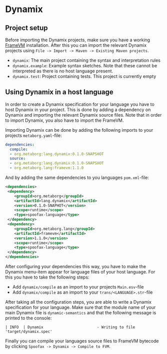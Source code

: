 # Dynamix

## Project setup
Before importing the Dynamix projects, make sure you have a working [FrameVM](https://www.github.com/metaborgcube/framevm) installation.
After this you can import the relevant Dynamix projects using `File -> Import -> Maven -> Existing Maven projects`.
- `dynamix`: The main project containing the syntax and interpretation rules
- `dynamix.example`: Example syntax sketches. Note that these cannot be interpreted as there is no host language present.
- `dynamix.test`: Project containing tests. This project is currently empty

## Using Dynamix in a host language
In order to create a Dynamix specification for your language you have to host Dynamix in your project.
This is done by adding a dependency on Dynamix and importing the relevant Dynamix source files.
Note that in order to import Dynamix, you also have to import the FrameVM.

Importing Dynamix can be done by adding the following imports to your projects `metaborg.yaml`-file:
```yaml
dependencies:
  compile:
  - org.metaborg:lang.dynamix:0.1.0-SNAPSHOT
  source:
  - org.metaborg:lang.dynamix:0.1.0-SNAPSHOT
  - org.metaborg.lang:framevm:1.1.0
```
And by adding the same dependencies to you languages `pom.xml`-file:
```xml
<dependencies>
 <dependency>
 	<groupId>org.metaborg</groupId>
 	<artifactId>lang.dynamix</artifactId>
 	<version>0.1.0-SNAPHOT</version>
 	<scope>runtime</scope>
	<type>spoofax-language</type>
 </dependency>
 <dependency>
 	<groupId>org.metaborg.lang</groupId>
 	<artifactId>framevm</artifactId>
 	<version>1.1.0</version>
 	<scope>runtime</scope>
	<type>spoofax-language</type>
 </dependency>
</dependencies>
```

After configuring your dependencies this way, you have to make the Dynamix menu-item appear for language files of your host language.
For this you have to take the following steps:
- Add `dynamix/compile` as an import to your projects `Main.esv`-file
- Add `dynamix/compile` as an import to your `trans/<LANGUAGE>.str`-file

After taking all the configuration steps, you are able to write a Dynamix specification for your language.
Make sure that the module name of your main Dynamix file is `dynamic-semantics` and that the following message is printed to the console:
```
| INFO  | Dynamix                        - Writing to file 'target/dynamix.spec'
```

Finally you can compile your languages source files to FrameVM bytecode by clicking `Spoofax -> Dynamix -> Compile to FVM`.
